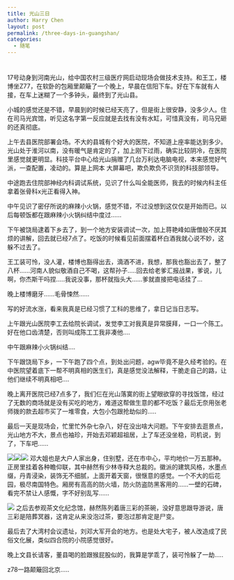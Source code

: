 ```yaml
---
title: 光山三日
author: Harry Chen
layout: post
permalink: /three-days-in-guangshan/
categories:
  - 随笔
---
```

# 

17号动身到河南光山，给中国农村三级医疗网启动现场会做技术支持。和王工，楼博坐Z77，在软卧的包厢里颠簸了一个晚上，早晨在信阳下车。好在下车就有人接，在车上迷糊了一个多钟头，最终到了光山县。

小城的感觉还是不错，早晨到的时候已经天亮了，但是街上很安静，没多少人。住在司马光宾馆，听见这名字第一反应就是去找有没有水缸，可惜真没有，司马兄砸的还真彻底。

上午去县医院部署会场。不大的县城有个好大的医院，不知道上座率能达到多少。光山处于淮河以南，没有暖气是肯定的了，加上刚下过雨，确实比较阴冷，在医院里感觉就更明显。科技平台中心给光山捐赠了几台万利达电脑电视，本来感觉好气派，一查配置，凌动的。算是上网本 大屏幕吧，欺负欺负不识货的科技部领导。

中途跑去住院部神经内科调试系统，见识了什么叫全能医师，我去的时候内科主任拿着张骨科x光正看得入神。

中午见识了密仔所说的麻辣小火锅，感觉不错，不过没想到这仅仅是开始而已。以后每顿饭都在跟麻辣小火锅纠结中度过……

下午被饶局逮着下乡去了，到一个地方安装调试一次，加上蒋艳峰如唐僧般不厌其烦的讲解，回去就已经7点了。吃饭的时候看见前面摆着杯白酒我就心说不妙，这躲不过去了。

王工装可怜，没人灌，楼博也豁得出去，滴酒不进，我想，那我也豁出去了，整了八杯……河南人貌似敬酒自己不喝，这帮孙子…..回去给老爹汇报战果，爹说，儿啊，你杰斯干吗捏…..我说没事，那杯就指头大……爹就直接把电话挂了…

晚上楼博磨牙……毛骨悚然……

写的好流水涨，看来我真是已经习惯了工科的思维了，拿日记当日志写。

上午跟光山医院李工去给院长调试，发觉李工对我真是异常膜拜，一口一个陈工。好在他口齿清楚，否则叫成陈工工我非凑他….

中午跟麻辣小火锅纠结….

下午跟饶局下乡，一下午跑了四个点，到处出问题，agw毕竟不是久经考验的。在中医院望着底下一帮不明真相的医生们，真是感觉没法解释，干脆走自己的路，让他们继续不明真相吧….

晚上离开医院已经7点多了，我们仨在光山落寞的街上望眼欲穿的寻找饭馆，经过了无数的商场就是没有买吃的地方，难道这帮做生意的都不吃饭？最后无奈用张老师拨的款去超市买了一堆零食，大包小包跟抢劫似的…..

最后一天是现场会，忙里忙外杂七杂八，好在没出啥大问题。下午安排去逛景点，光山地方不大，景点也袖珍，开始去邓颖超祖居，上了车还没坐稳，司机说，到了，下车吧……

![][1]![][2]![][3]
邓大姐也是大户人家出身，住别墅，还在市中心，平均地价一万五那种。正房里挂着各种瞻仰联，其中赫然有少林寺释大总裁的。徽派的建筑风格，水墨点缀，丹青浸染，装饰无不细腻，上面开着天窗，很惬意的感觉。一个不大的后花园，极尽南国特色。厢房有高高的防火墙，防火防盗防黑客用的……一壁的石碑，看完不禁让人感慨，字不好别乱写……

![][4]
之后去参观茶文化纪念馆，赫然陈列着唐三彩的茶碗，没好意思跟导游说，唐三彩是陪葬冥器，这肯定从来没泡过茶，要泡过那肯定是尸变。

最后去了大湾村会议遗址，刘邓大军开会的地方。也是处大宅子，被人改造成了民俗文化展，类似四合院的小院感觉很好。

晚上文县长请客，董县喝的脸跟猴屁股似的，我算是学乖了，装可怜躲了一劫…..

z78一路颠簸回北京…..

   [1]: http://1843.img.pp.sohu.com.cn/images/blog/2009/12/18/13/1/12650522757g214.jpg
   [2]: http://1853.img.pp.sohu.com.cn/images/blog/2009/12/18/13/1/12650525902g215.jpg
   [3]: http://1853.img.pp.sohu.com.cn/images/blog/2009/12/18/13/1/1265052907dg213.jpg
   [4]: http://1873.img.pp.sohu.com.cn/images/blog/2009/12/18/13/2/12650535ab7g214.jpg
